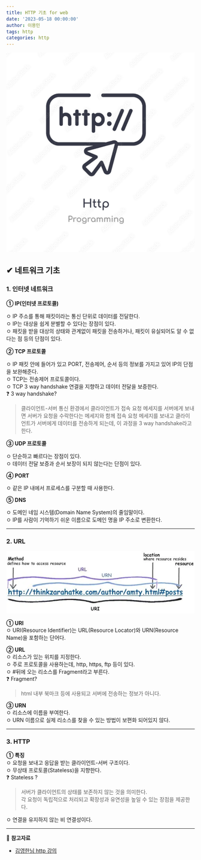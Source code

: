```yaml
---
title: HTTP 기초 for web
date: '2023-05-18 00:00:00'
author: 이용민
tags: http
categories: http
---
```


![http-logo.png](http-logo.png)

## ✔ 네트워크 기초

### 1. 인터넷 네트워크

**① IP(인터넷 프로토콜)**

ㅇ IP 주소를 통해 패킷이라는 통신 단위로 데이터를 전달한다.  
ㅇ IP는 대상을 쉽게 분별할 수 있다는 장점이 있다.  
ㅇ 패킷을 받을 대상의 상태와 관계없이 패킷을 전송하거나, 패킷이 유실되어도 알 수 없다는 점 등의 단점이 있다.

**② TCP 프로토콜**

ㅇ IP 패킷 안에 들어가 있고 PORT, 전송제어, 순서 등의 정보를 가지고 있어 IP의 단점을 보완해준다.  
ㅇ TCP는 전송제어 프로토콜이다.  
ㅇ TCP 3 way handshake 연결을 지향하고 데이터 전달을 보증한다.  
❓ 3 way handshake?
> 클라이언트-서버 통신 환경에서 클라이언트가 접속 요청 메세지를 서버에게 보내면 서버가 요청을 수락한다는 메세지와 함께 접속 요청 메세지를 보내고 클라이언트가 서버에게 데이터를 전송하게 되는데, 이 과정을 3 way handshake라고 한다.

**③ UDP 프로토콜**

ㅇ 단순하고 빠르다는 장점이 있다.  
ㅇ 데이터 전달 보증과 순서 보장이 되지 않는다는 단점이 있다.  

**④ PORT**

ㅇ 같은 IP 내에서 프로세스를 구분할 때 사용한다.

**⑤ DNS**

ㅇ 도메인 네임 시스템(Domain Name System)의 줄임말이다.  
ㅇ IP를 사람이 기억하기 쉬운 이름으로 도메인 명을 IP 주소로 변환한다.

---

### 2. URL

![url.png](url.png)

**① URI**  
ㅇ URI(Resource Identifier)는 URL(Resource Locator)와 URN(Resource Name)을 포함하는 단어다.

**② URL**  
ㅇ 리소스가 있는 위치를 지정한다.  
ㅇ 주로 프로토콜을 사용하는데, http, https, ftp 등이 있다.  
ㅇ #뒤에 오는 리소스를 Fragment라고 부른다.  
❓ Fragment?
> html 내부 북마크 등에 사용되고 서버에 전송하는 정보가 아니다.

**③ URN**  
ㅇ 리소스에 이름을 부여한다.  
ㅇ URN 이름으로 실제 리소스를 찾을 수 있는 방법이 보편화 되어있지 않다.

---

### 3. HTTP

**① 특징**  
ㅇ 요청을 보내고 응답을 받는 클라이언트-서버 구조이다.  
ㅇ 무상태 프로토콜(Stateless)을 지향한다.  
❓ Stateless ?
> 서버가 클라이언트의 상태를 보존하지 않는 것을 의미한다.  
> 각 요청이 독립적으로 처리되고 확장성과 유연성을 높일 수 있는 장점을 제공한다.

ㅇ 연결을 유지하지 않는 비 연결성이다.

---

📂 **참고자료**

- [김영한님 http 강의](https://www.inflearn.com/course/http-%EC%9B%B9-%EB%84%A4%ED%8A%B8%EC%9B%8C%ED%81%AC)
